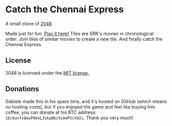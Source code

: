 # Catch the Chennai Express
A small clone of [2048](http://gabrielecirulli.github.io/2048/)

Made just for fun. [Play it here!](http://pallavi93.github.io/chennaiexpress/)
Tiles are SRK's movies in chronological order. Join tiles of similar movies to create a new tile. And finally catch the Chennai Express.

## License
2048 is licensed under the [MIT license.](https://github.com/gabrielecirulli/2048/blob/master/LICENSE.txt)

## Donations
Gabiele made this in his spare time, and it's hosted on GitHub (which means no hosting costs), but if you enjoyed the game and feel like buying him coffee, you can donate at his BTC address: `1Ec6onfsQmoP9kkL3zkpB6c5sA4PVcXU2i`. Thank you very much!
